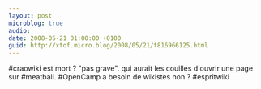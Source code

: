 ```yaml
---
layout: post
microblog: true
audio: 
date: 2008-05-21 01:00:00 +0100
guid: http://xtof.micro.blog/2008/05/21/t816966125.html
---
```

#craowiki est mort ? "pas grave". qui aurait les couilles d'ouvrir une page sur #meatball. #OpenCamp a besoin de wikistes non ? #espritwiki
